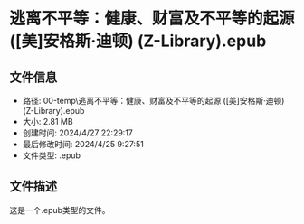 ﻿# 逃离不平等：健康、财富及不平等的起源 ([美]安格斯·迪顿) (Z-Library).epub

## 文件信息
- 路径: 00-temp\逃离不平等：健康、财富及不平等的起源 ([美]安格斯·迪顿) (Z-Library).epub
- 大小: 2.81 MB
- 创建时间: 2024/4/27 22:29:17
- 最后修改时间: 2024/4/25 9:27:51
- 文件类型: .epub

## 文件描述
这是一个.epub类型的文件。

